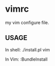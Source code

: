vimrc
=====

my vim configure file.

USAGE
------------------------
In shell:
    ./install.pl
    vim

In Vim:
    :BundleInstall
